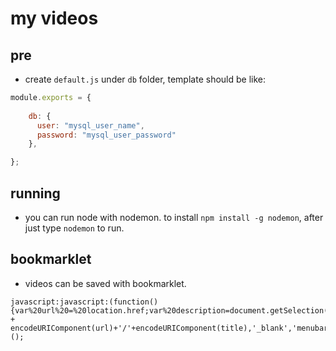 # my videos

## pre
- create `default.js` under `db` folder, template should be like:

```js
module.exports = {
   
    db: {
      user: "mysql_user_name",
      password: "mysql_user_password"
    },

};
```

## running
- you can run node with nodemon. to install `npm install -g nodemon`, after just type `nodemon` to run.


## bookmarklet
- videos can be saved with bookmarklet.

```
javascript:javascript:(function(){var%20url%20=%20location.href;var%20description=document.getSelection()||'';var%20title%20=%20document.title%20||%20url;window.open('http://localhost:3000/bookmarklet/add/' + encodeURIComponent(url)+'/'+encodeURIComponent(title),'_blank','menubar=no,height=450,width=600,toolbar=no,scrollbars=yes,status=no,dialog=1');})();
```